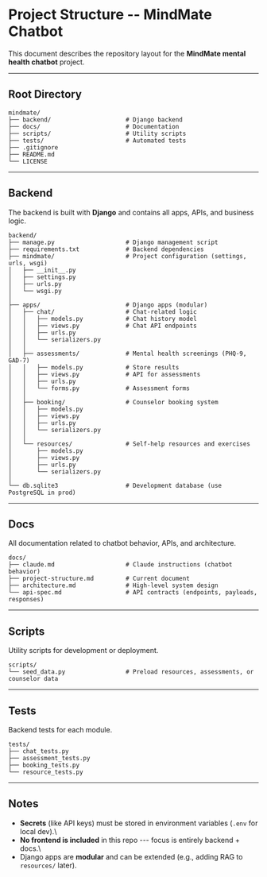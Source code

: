 # Project Structure -- MindMate Chatbot

This document describes the repository layout for the **MindMate mental
health chatbot** project.

------------------------------------------------------------------------

## Root Directory

    mindmate/
    ├── backend/                     # Django backend
    ├── docs/                        # Documentation
    ├── scripts/                     # Utility scripts
    ├── tests/                       # Automated tests
    ├── .gitignore
    ├── README.md
    └── LICENSE

------------------------------------------------------------------------

## Backend

The backend is built with **Django** and contains all apps, APIs, and
business logic.

    backend/
    ├── manage.py                    # Django management script
    ├── requirements.txt             # Backend dependencies
    ├── mindmate/                    # Project configuration (settings, urls, wsgi)
    │   ├── __init__.py
    │   ├── settings.py
    │   ├── urls.py
    │   └── wsgi.py
    │
    ├── apps/                        # Django apps (modular)
    │   ├── chat/                    # Chat-related logic
    │   │   ├── models.py            # Chat history model
    │   │   ├── views.py             # Chat API endpoints
    │   │   ├── urls.py
    │   │   └── serializers.py
    │   │
    │   ├── assessments/             # Mental health screenings (PHQ-9, GAD-7)
    │   │   ├── models.py            # Store results
    │   │   ├── views.py             # API for assessments
    │   │   ├── urls.py
    │   │   └── forms.py             # Assessment forms
    │   │
    │   ├── booking/                 # Counselor booking system
    │   │   ├── models.py
    │   │   ├── views.py
    │   │   ├── urls.py
    │   │   └── serializers.py
    │   │
    │   └── resources/               # Self-help resources and exercises
    │       ├── models.py
    │       ├── views.py
    │       ├── urls.py
    │       └── serializers.py
    │
    └── db.sqlite3                   # Development database (use PostgreSQL in prod)

------------------------------------------------------------------------

## Docs

All documentation related to chatbot behavior, APIs, and architecture.

    docs/
    ├── claude.md                    # Claude instructions (chatbot behavior)
    ├── project-structure.md         # Current document
    ├── architecture.md              # High-level system design
    └── api-spec.md                  # API contracts (endpoints, payloads, responses)

------------------------------------------------------------------------

## Scripts

Utility scripts for development or deployment.

    scripts/
    └── seed_data.py                 # Preload resources, assessments, or counselor data

------------------------------------------------------------------------

## Tests

Backend tests for each module.

    tests/
    ├── chat_tests.py
    ├── assessment_tests.py
    ├── booking_tests.py
    └── resource_tests.py

------------------------------------------------------------------------

## Notes

-   **Secrets** (like API keys) must be stored in environment variables
    (`.env` for local dev).\
-   **No frontend is included** in this repo --- focus is entirely
    backend + docs.\
-   Django apps are **modular** and can be extended (e.g., adding RAG to
    `resources/` later).
